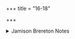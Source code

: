 +++
title = "16-18"

+++

<details><summary>Jamison Brereton Notes</summary>

This tṛca is unified by the simple device of stationing a form of pávamāna- at the beginning of each vs. (16a, 17a, 18a). Note also the two forms of rása- ‘sap’ in 17a and 18a (the two pādas are scramblings of each other: 17a pávamānasya te rásaḥ, 18a pávamāna rásas táva, with different case forms of pávamāna- and enclitic versus full form of the gen. sg. 2nd ps. prn.). And 16c jyótir vaiśvānarám … matched by 18c jyótir víśvam …
</details>
